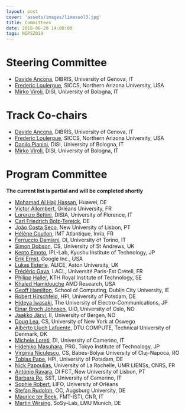 ```yaml
---
layout: post
cover: 'assets/images/limassol3.jpg'
title: Committees
date: 2018-06-20 14:00:00
tags: NGPS2019
---
```


# Steering Committee

* [Davide Ancona](https://www.dibris.unige.it/en/ancona-davide), DIBRIS, University of Genova, IT
* [Frederic Loulergue](http://frederic.loulergue.eu/), SICCS, Northern Arizona University, USA
* [Mirko Viroli](https://www.unibo.it/sitoweb/mirko.viroli/en), DISI, University of Bologna, IT

# Track Co-chairs

* [Davide Ancona](https://www.dibris.unige.it/en/ancona-davide), DIBRIS, University of Genova, IT
* [Frederic Loulergue](http://frederic.loulergue.eu/), SICCS, Northern Arizona University, USA
* [Danilo Pianini](https://www.unibo.it/sitoweb/danilo.pianini/en), DISI, University of Bologna, IT
* [Mirko Viroli](https://www.unibo.it/sitoweb/mirko.viroli/en), DISI, University of Bologna, IT

# Program Committee

**The current list is partial and will be completed shortly**

* [Mohamad Al Hajj Hassan](mailto:mohamad.alhajjhassan@gmail.com), Huawei, DE
* [Victor Allombert](http://www.lacl.fr/~vallombert/), Orléans University, FR
* [Lorenzo Bettini](http://www.lorenzobettini.it/about/), DISIA, University of Florence, IT
* [Carl Friedrich Bolz-Tereick](http://cfbolz.de/), DE
* [João Costa Seco](https://docentes.fct.unl.pt/jrcs/), New University of Lisbon, PT
* [Hélène Coullon](http://helene-coullon.fr/), IMT Atlantique, Inria, FR
* [Ferruccio Damiani](http://www.di.unito.it/~damiani/), DI, University of Torino, IT
* [Simon Dobson](https://simondobson.org/), CS, University of St Andrews, UK
* [Kento Emoto](http://www.ipl-lab.org/~emoto/), IPL-Lab, Kyushu Institute of Technology, JP
* [Erik Ernst](https://cs.au.dk/~eernst/), Google Inc., USA
* [Lukas Esterle](http://www.lukasesterle.com/), ALICE, Aston University, UK
* [Frédéric Gava](http://www.lacl.fr/gava/), LACL, Université Paris-Est Créteil, FR
* [Philipp Haller](http://www.csc.kth.se/~phaller/), KTH Royal Institute of Technology, SE 
* [Khaled Hamidouche](mailto:khaledhamidouche@gmail.com) AMD Research, USA
* [Geoff Hamilton](http://www.computing.dcu.ie/~hamilton/), School of Computing, Dublin City University, IE
* [Robert Hirschfeld](http://www.hpi.uni-potsdam.de/hirschfeld/people/hirschfeld/), HPI, University of Potsdam, DE
* [Hideya Iwasaki](http://ipl.cs.uec.ac.jp/~iwasaki/), The University of Electro-Communications, JP
* [Einar Broch Johnsen](http://einarj.at.ifi.uio.no/), UiO, University of Oslo, NO
* [Jaakko Järvi](jaakko.jarvi@ii.uib.no), II, University of Bergen, NO
* [Doug Lea](http://g.oswego.edu/), CS, University of New York at Oswego
* [Alberto Lluch Lafuente](http://www.dtu.dk/english/service/phonebook/person?id=94040&tab=2&qt=dtupublicationquery), DTU COMPUTE, Technical University of Denmark, DK
* [Michele Loreti](http://www.micheleloreti.com/), DI, University of Camerino, IT
* [Hidehiko Masuhara](http://prg.is.titech.ac.jp/people/masuhara/), PRG, Tokyo Institute of Technology, JP
* [Virginia Niculescu](https://www.cs.ubbcluj.ro/~vniculescu/), CS, Babes-Bolyai University of Cluj-Napoca, RO
* [Tobias Pape](www.hpi.de/swa/people/pape), HPI, University of Potsdam, DE
* [Nick Papoulias](https://parsenet.info), University of La Rochelle, UMR LIENSs, CNRS, FR 
* [António Ravara](http://ctp.di.fct.unl.pt/~aravara/), DI FCT, New University of Lisbon, PT
* [Barbara Re](https://barbarare.wordpress.com/), SST, University of Camerino, IT
* [Sophie Robert](http://www.univ-orleans.fr/lifo/Membres/robert/), LIFO, University of Orléans
* [Stefan Rudolph](https://www.informatik.uni-augsburg.de/lehrstuehle/oc/mitarbeiter/rudolph/), OC, Augsburg University, DE
* [Maurice ter Beek](http://fmt.isti.cnr.it/~mtbeek/), FMT-ISTI, CNR, IT
* [Martin Wirsing](https://www.sosy-lab.org/people/wirsing/), SoSy-Lab, LMU Munich, DE

